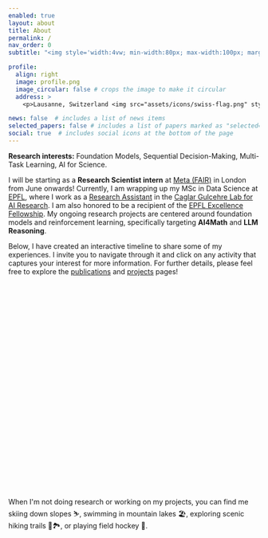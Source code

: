 ```yaml
---
enabled: true
layout: about
title: About
permalink: /
nav_order: 0
subtitle: "<img style='width:4vw; min-width:80px; max-width:100px; margin-right:10px;' src='assets/img/meta-logo.png'/><img style='width:4vw; min-width:80px; max-width:100px;' src='assets/img/epfl-logo.png'/>"

profile:
  align: right
  image: profile.png
  image_circular: false # crops the image to make it circular
  address: >
    <p>Lausanne, Switzerland <img src="assets/icons/swiss-flag.png" style="display:inline-block;height:1em; width:auto; transform:translate(0, -0.2em)"</p>

news: false  # includes a list of news items
selected_papers: false # includes a list of papers marked as "selected={true}"
social: true  # includes social icons at the bottom of the page
---
```


<b>Research interests:</b> Foundation Models, Sequential Decision-Making, Multi-Task Learning, AI for Science.

I will be starting as a **Research Scientist intern** at [Meta (FAIR)](https://ai.meta.com/research/) in London from June onwards! Currently, I am wrapping 
up my MSc in Data Science at [EPFL](https://www.epfl.ch/education/master/programs/data-science/), where I work as a [Research Assistant](https://www.epfl.ch/schools/ic/education/master/research-scholars/) in the 
[Caglar Gulcehre Lab for AI Research](https://www.epfl.ch/labs/claire/). I am also honored to be a recipient of the 
[EPFL Excellence Fellowship](https://www.epfl.ch/education/master/master-excellence-fellowships/). My ongoing research projects are centered around foundation models 
and reinforcement learning, specifically targeting **AI4Math** and **LLM Reasoning**.

Below, I have created an interactive timeline to share some of my experiences. I invite you to navigate through 
it and click on any activity that captures your interest for more information. For further details, please feel free to 
explore the [publications](/publications/) and [projects](/projects/) pages!

<link title="timeline-styles" rel="stylesheet" href="https://cdn.knightlab.com/libs/timeline3/latest/css/timeline.css">
<script src="assets/js/timeline/timeline.js"></script>

<div id='timeline-embed' style="width: 100%; height: 400px"></div>

<script type="text/javascript">
    var additionalOptions = {
      start_at_end: true,
      initial_zoom: 3,
      timenav_position: "bottom",
      default_bg_color: "white", 
    }
    
    timeline = new TL.Timeline('timeline-embed',
    'https://docs.google.com/spreadsheets/d/1vfb38Mi1ox5uSLxw1nuTH-0lMjcB_U8V_gy5B0FtoeY/',
    additionalOptions);
</script><br>

When I'm not doing research or working on my projects, you can find me skiing down slopes ⛷, swimming in mountain lakes 🏖️,
exploring scenic hiking trails 🥾🏞️, or playing field hockey 🏑. 

[//]: # (Link to your social media connections, too. This theme is set up to use [Font Awesome icons]&#40;http://fortawesome.github.io/Font-Awesome/&#41; and [Academicons]&#40;https://jpswalsh.github.io/academicons/&#41;, like the ones below. Add your Facebook, Twitter, LinkedIn, Google Scholar, or just disable all of them.)
